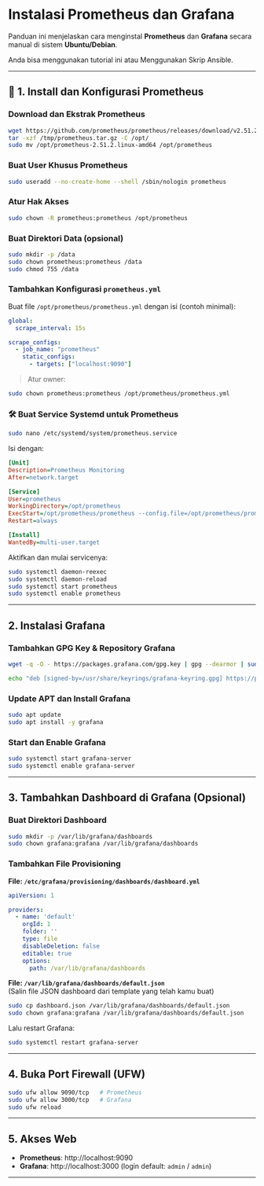 
# Instalasi Prometheus dan Grafana

Panduan ini menjelaskan cara menginstal **Prometheus** dan **Grafana** secara manual di sistem **Ubuntu/Debian**.

Anda bisa menggunakan tutorial ini atau Menggunakan Skrip Ansible.

---

## 🔧 1. Install dan Konfigurasi Prometheus

### Download dan Ekstrak Prometheus

```bash
wget https://github.com/prometheus/prometheus/releases/download/v2.51.2/prometheus-2.51.2.linux-amd64.tar.gz -O /tmp/prometheus.tar.gz
tar -xzf /tmp/prometheus.tar.gz -C /opt/
sudo mv /opt/prometheus-2.51.2.linux-amd64 /opt/prometheus
```

### Buat User Khusus Prometheus

```bash
sudo useradd --no-create-home --shell /sbin/nologin prometheus
```

### Atur Hak Akses

```bash
sudo chown -R prometheus:prometheus /opt/prometheus
```

### Buat Direktori Data (opsional)

```bash
sudo mkdir -p /data
sudo chown prometheus:prometheus /data
sudo chmod 755 /data
```

### Tambahkan Konfigurasi `prometheus.yml`

Buat file `/opt/prometheus/prometheus.yml` dengan isi (contoh minimal):

```yaml
global:
  scrape_interval: 15s

scrape_configs:
  - job_name: "prometheus"
    static_configs:
      - targets: ["localhost:9090"]
```

> Atur owner:

```bash
sudo chown prometheus:prometheus /opt/prometheus/prometheus.yml
```

### 🛠️ Buat Service Systemd untuk Prometheus

```bash
sudo nano /etc/systemd/system/prometheus.service
```

Isi dengan:

```ini
[Unit]
Description=Prometheus Monitoring
After=network.target

[Service]
User=prometheus
WorkingDirectory=/opt/prometheus
ExecStart=/opt/prometheus/prometheus --config.file=/opt/prometheus/prometheus.yml
Restart=always

[Install]
WantedBy=multi-user.target
```

Aktifkan dan mulai servicenya:

```bash
sudo systemctl daemon-reexec
sudo systemctl daemon-reload
sudo systemctl start prometheus
sudo systemctl enable prometheus
```

---

## 2. Instalasi Grafana

### Tambahkan GPG Key & Repository Grafana

```bash
wget -q -O - https://packages.grafana.com/gpg.key | gpg --dearmor | sudo tee /usr/share/keyrings/grafana-keyring.gpg > /dev/null

echo "deb [signed-by=/usr/share/keyrings/grafana-keyring.gpg] https://packages.grafana.com/oss/deb stable main" | sudo tee /etc/apt/sources.list.d/grafana.list
```

### Update APT dan Install Grafana

```bash
sudo apt update
sudo apt install -y grafana
```

### Start dan Enable Grafana

```bash
sudo systemctl start grafana-server
sudo systemctl enable grafana-server
```

---

## 3. Tambahkan Dashboard di Grafana (Opsional)

### Buat Direktori Dashboard

```bash
sudo mkdir -p /var/lib/grafana/dashboards
sudo chown grafana:grafana /var/lib/grafana/dashboards
```

### Tambahkan File Provisioning

**File: `/etc/grafana/provisioning/dashboards/dashboard.yml`**

```yaml
apiVersion: 1

providers:
  - name: 'default'
    orgId: 1
    folder: ''
    type: file
    disableDeletion: false
    editable: true
    options:
      path: /var/lib/grafana/dashboards
```

**File: `/var/lib/grafana/dashboards/default.json`**  
(Salin file JSON dashboard dari template yang telah kamu buat)

```bash
sudo cp dashboard.json /var/lib/grafana/dashboards/default.json
sudo chown grafana:grafana /var/lib/grafana/dashboards/default.json
```

Lalu restart Grafana:

```bash
sudo systemctl restart grafana-server
```

---

## 4. Buka Port Firewall (UFW)

```bash
sudo ufw allow 9090/tcp   # Prometheus
sudo ufw allow 3000/tcp   # Grafana
sudo ufw reload
```

---

## 5. Akses Web

- **Prometheus**: http://localhost:9090  
- **Grafana**: http://localhost:3000 (login default: `admin` / `admin`)

---
